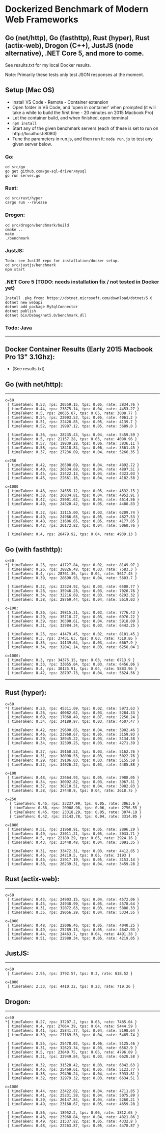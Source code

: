 # Dockerized Benchmark of Modern Web Frameworks

## Go (net/http), Go (fasthttp), Rust (hyper), Rust (actix-web), Drogon (C++), JustJS (node alternative), .NET Core 5, and more to come.

See results.txt for my local Docker results.

Note: Primarily these tests only test JSON responses at the moment.

## Setup (Mac OS)

* Install VS Code - Remote - Container extension
* Open folder in VS Code, and 'open in container' when prompted (it will take a while to build the first time - 20 minutes on 2015 Macbook Pro)
* Let the container build, and when finished, open terminal
* `npm install`
* Start any of the given benchmark servers (each of these is set to run on http://localhost:8080)
* Tune the parameters in run.js, and then run it: `node run.js` to test any given server below.


### Go:
```
cd src/go
go get github.com/go-sql-driver/mysql
go run server.go
```

### Rust:
```
cd src/rust/hyper
cargo run --release
```

### Drogon:
```
cd src/drogon/benchmark/build
cmake ..
make
./benchmark
```

### JustJS:
```
Todo: see JustJS repo for installation/docker setup.
cd src/justjs/benchmark
npm start
```

### .NET Core 5  (TODO: needs installation fix / not tested in Docker yet)
```
Install .pkg from: https://dotnet.microsoft.com/download/dotnet/5.0
dotnet new webapi
dotnet add package MySqlConnector
dotnet publish
dotnet bin/Debug/net5.0/benchmark.dll
```

### Todo: Java

_______________


## Docker Container Results (Early 2015 Macbook Pro 13" 3.1Ghz):

* (See results.txt)


## Go (with net/http):
------------------
```
c=50
 { timeTaken: 0.53, rps: 20559.15, tps: 0.05, rate: 3834.76 }
 { timeTaken: 0.44, rps: 23875.14, tps: 0.04, rate: 4453.27 }
 { timeTaken: 0.5, rps: 20635.87, tps: 0.05, rate: 3808.77 }
 { timeTaken: 0.54, rps: 22003.53, tps: 0.05, rate: 4061.2 }
 { timeTaken: 0.51, rps: 22428.85, tps: 0.05, rate: 4139.7 }
 { timeTaken: 0.52, rps: 19987.12, tps: 0.05, rate: 3689.0 }

 { timeTaken: 0.36, rps: 28235.43, tps: 0.04, rate: 5459.59 }
 { timeTaken: 0.5, rps: 21157.28, tps: 0.05, rate: 4090.96 }
 { timeTaken: 0.57, rps: 19839.28, tps: 0.06, rate: 3836.11 }
 { timeTaken: 0.58, rps: 18418.84, tps: 0.06, rate: 3561.45 }
 { timeTaken: 0.37, rps: 27236.09, tps: 0.04, rate: 5266.35 }

c=250
 { timeTaken: 0.42, rps: 26508.69, tps: 0.04, rate: 4892.72 }
 { timeTaken: 0.40, rps: 26534.68, tps: 0.04, rate: 4897.51 }
 { timeTaken: 0.45, rps: 23422.13, tps: 0.04, rate: 4323.03 }
 { timeTaken: 0.45, rps: 22661.16, tps: 0.04, rate: 4182.58 }

c=1000
 { timeTaken: 0.46, rps: 24555.12, tps: 0.05, rate: 4532.15 }
 { timeTaken: 0.38, rps: 26834.81, tps: 0.04, rate: 4952.91 }
 { timeTaken: 0.42, rps: 25001.62, tps: 0.04, rate: 4614.56 }
 { timeTaken: 0.49, rps: 24320.42, tps: 0.05, rate: 4488.83 }

 { timeTaken: 0.32, rps: 32115.00, tps: 0.03, rate: 6209.74 }
 { timeTaken: 0.49, rps: 24966.65, tps: 0.05, rate: 4827.53 }
 { timeTaken: 0.48, rps: 21606.65, tps: 0.05, rate: 4177.85 }
 { timeTaken: 0.42, rps: 26172.82, tps: 0.04, rate: 5060.76 }

 { timeTaken: 0.4, rps: 26479.92, tps: 0.04, rate: 4939.13 }
```

## Go (with fasthttp):
```
c=50:
*{ timeTaken: 0.25, rps: 41727.84, tps: 0.02, rate: 8149.97 }
 { timeTaken: 0.26, rps: 38826.48, tps: 0.03, rate: 7583.3 }
 { timeTaken: 0.4, rps: 28761.36, tps: 0.04, rate: 5617.45 }
 { timeTaken: 0.39, rps: 28690.93, tps: 0.04, rate: 5603.7 }

 { timeTaken: 0.32, rps: 33324.92, tps: 0.03, rate: 6508.77 }
 { timeTaken: 0.28, rps: 35946.28, tps: 0.03, rate: 7020.76 }
 { timeTaken: 0.34, rps: 32216.69, tps: 0.03, rate: 6292.32 }
 { timeTaken: 0.38, rps: 28769.44, tps: 0.04, rate: 5619.03 }

c=100:
 { timeTaken: 0.26, rps: 39815.31, tps: 0.03, rate: 7776.43 }
 { timeTaken: 0.29, rps: 35718.27, tps: 0.03, rate: 6976.22 }
 { timeTaken: 0.39, rps: 30300.61, tps: 0.04, rate: 5918.09 }
 { timeTaken: 0.31, rps: 32984.34, tps: 0.03, rate: 6442.25 }

 { timeTaken: 0.25, rps: 41479.45, tps: 0.02, rate: 8101.45 }
 { timeTaken: 0.3, rps: 37431.63, tps: 0.03, rate: 7310.86 }
 { timeTaken: 0.35, rps: 34139.64, tps: 0.03, rate: 6667.9 }
 { timeTaken: 0.34, rps: 32041.14, tps: 0.03, rate: 6258.04 }

c=1000:
 { timeTaken: 0.3, rps: 34375.15, tps: 0.03, rate: 6713.9 }
 { timeTaken: 0.33, rps: 33055.04, tps: 0.03, rate: 6456.06 }
 { timeTaken: 0.4, rps: 30125.91, tps: 0.04, rate: 5883.96 }
 { timeTaken: 0.42, rps: 28797.73, tps: 0.04, rate: 5624.56 }
```


------------------
## Rust (hyper):
```
c=50
*{ timeTaken: 0.23, rps: 45311.09, tps: 0.02, rate: 5973.63 }
 { timeTaken: 0.26, rps: 40082.62, tps: 0.03, rate: 5284.33 }
 { timeTaken: 0.69, rps: 17068.49, tps: 0.07, rate: 2250.24 }
 { timeTaken: 0.34, rps: 34189.97, tps: 0.03, rate: 4507.47 }

 { timeTaken: 0.42, rps: 29600.85, tps: 0.04, rate: 3902.46 }
 { timeTaken: 0.46, rps: 23968.67, tps: 0.05, rate: 3159.93 }
 { timeTaken: 0.29, rps: 38945.22, tps: 0.03, rate: 5134.38 }
 { timeTaken: 0.34, rps: 32399.25, tps: 0.03, rate: 4271.39 }

 { timeTaken: 0.27, rps: 39160.52, tps: 0.03, rate: 5162.76 }
 { timeTaken: 0.31, rps: 38098.53, tps: 0.03, rate: 5022.76 }
 { timeTaken: 0.29, rps: 39106.03, tps: 0.03, rate: 5155.58 }
 { timeTaken: 0.32, rps: 34026.22, tps: 0.03, rate: 4485.88 }

c=100
 { timeTaken: 0.48, rps: 22664.93, tps: 0.05, rate: 2988.05 }
 { timeTaken: 0.34, rps: 30092.82, tps: 0.03, rate: 3967.31 }
 { timeTaken: 0.37, rps: 30210.51, tps: 0.04, rate: 3982.83 }
 { timeTaken: 0.38, rps: 27448.9, tps: 0.04, rate: 3618.75 }

c=250
  { timeTaken: 0.45, rps: 23237.99, tps: 0.05, rate: 3063.6 }
  { timeTaken: 0.58, rps: 20908.98, tps: 0.06, rate: 2756.55 }
  { timeTaken: 0.45, rps: 23318.29, tps: 0.05, rate: 3074.19 }
  { timeTaken: 0.42, rps: 25143.78, tps: 0.04, rate: 3314.85 }

c=1000
 { timeTaken: 0.51, rps: 21968.91, tps: 0.05, rate: 2896.29 }
 { timeTaken: 0.49, rps: 23011.21, tps: 0.05, rate: 3033.71 }
 { timeTaken: 0.5, rps: 22180.29, tps: 0.05, rate: 2924.16 }
 { timeTaken: 0.43, rps: 23448.48, tps: 0.04, rate: 3091.35 }

 { timeTaken: 0.31, rps: 33472.31, tps: 0.03, rate: 4412.85 }
 { timeTaken: 0.45, rps: 24219.5, tps: 0.05, rate: 3193 }
 { timeTaken: 0.46, rps: 23917.19, tps: 0.05, rate: 3153.14 }
 { timeTaken: 0.38, rps: 26239.31, tps: 0.04, rate: 3459.28 }
```

## Rust (actix-web):
------------------
```
c=50
 { timeTaken: 0.43, rps: 24903.15, tps: 0.04, rate: 4572.06 }
 { timeTaken: 0.45, rps: 24938.99, tps: 0.05, rate: 4578.64 }
 { timeTaken: 0.31, rps: 32072.63, tps: 0.03, rate: 5888.33 }
 { timeTaken: 0.35, rps: 29056.29, tps: 0.04, rate: 5334.55 }

c=1000
 { timeTaken: 0.48, rps: 22006.46, tps: 0.05, rate: 4040.25 }
 { timeTaken: 0.49, rps: 25289.13, tps: 0.05, rate: 4642.93 }
 { timeTaken: 0.44, rps: 24463.7, tps: 0.04, rate: 4491.38 }
 { timeTaken: 0.51, rps: 22980.34, tps: 0.05, rate: 4219.05 }
```


## JustJS:
------------------
```
c=50
 { timeTaken: 2.95, rps: 3792.57, tps: 0.3, rate: 618.52 }

c=1000
 { timeTaken: 2.33, rps: 4410.32, tps: 0.23, rate: 719.26 }
```

## Drogon:
------------------
```
c=50
*{ timeTaken: 0.27, rps: 37207.2, tps: 0.03, rate: 7485.04 }
 { timeTaken: 0.4, rps: 27064.39, tps: 0.04, rate: 5444.59 }
 { timeTaken: 0.41, rps: 25841.77, tps: 0.04, rate: 5198.64 }
 { timeTaken: 0.39, rps: 27169.53, tps: 0.04, rate: 5465.74 }

 { timeTaken: 0.55, rps: 25478.02, tps: 0.06, rate: 5125.46 }
 { timeTaken: 0.31, rps: 32623.34, tps: 0.03, rate: 6562.9 }
 { timeTaken: 0.5, rps: 23840.75, tps: 0.05, rate: 4796.09 }
 { timeTaken: 0.31, rps: 32949.84, tps: 0.03, rate: 6628.58 }

 { timeTaken: 0.32, rps: 31528.42, tps: 0.03, rate: 6342.63 }
 { timeTaken: 0.46, rps: 25469.61, tps: 0.05, rate: 5123.77 }
 { timeTaken: 0.38, rps: 29496.24, tps: 0.04, rate: 5933.81 }
 { timeTaken: 0.32, rps: 32979.32, tps: 0.03, rate: 6634.51 }

c=1000
 { timeTaken: 0.44, rps: 23422.02, tps: 0.04, rate: 4711.85 }
 { timeTaken: 0.41, rps: 25231.58, tps: 0.04, rate: 5075.89 }
 { timeTaken: 0.39, rps: 26147.84, tps: 0.04, rate: 5260.21 }
 { timeTaken: 0.49, rps: 23160.67, tps: 0.05, rate: 4659.28 }

 { timeTaken: 0.56, rps: 18952.2, tps: 0.06, rate: 3812.65 }
 { timeTaken: 0.43, rps: 23968.84, tps: 0.04, rate: 4821.86 }
 { timeTaken: 0.49, rps: 21537.82, tps: 0.05, rate: 4332.8 }
 { timeTaken: 0.48, rps: 22263.87, tps: 0.05, rate: 4478.87 }
```
